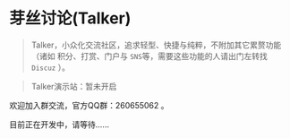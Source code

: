 # 芽丝讨论(Talker)

>  Talker，小众化交流社区，追求轻型、快捷与纯粹，不附加其它累赘功能（诸如 积分、打赏、门户与 `SNS`等，需要这些功能的人请出门左转找 `Discuz` ）。

>  Talker演示站：暂未开启

欢迎加入群交流，官方QQ群：260655062 。

目前正在开发中，请等待......



